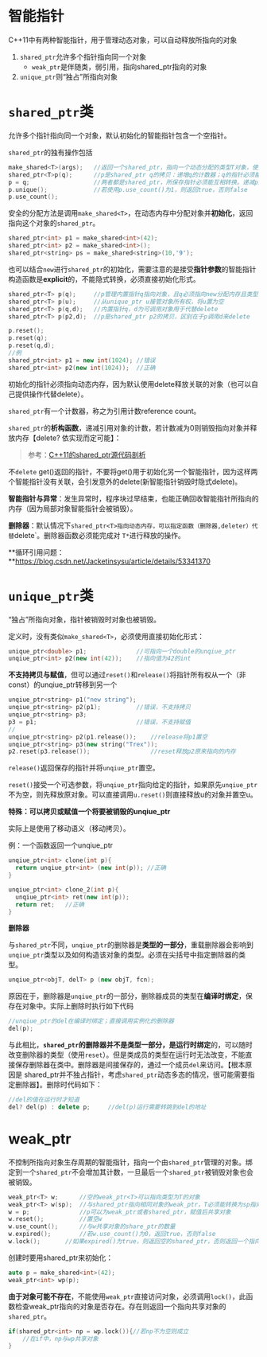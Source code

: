 # 智能指针

C++11中有两种智能指针，用于管理动态对象，可以自动释放所指向的对象

1.  `shared_ptr`允许多个指针指向同一个对象
    -   `weak_ptr`是伴随类，弱引用，指向shared_ptr指向的对象
2.  `unique_ptr`则“独占”所指向对象

# `shared_ptr`类

允许多个指针指向同一个对象，默认初始化的智能指针包含一个空指针。

`shared_ptr`的独有操作包括

```c++
make_shared<T>(args); 	//返回一个shared_ptr，指向一个动态分配的类型T对象，使用args初始化
shared_ptr<T>p(q); 		//p是shared_ptr q的拷贝：递增q的计数器；q的指针必须能转换为T*
p = q;					//两者都是shared_ptr，所保存指针必须能互相转换。递减p原来指向对象的引用计数，递增q的引用对象。（若p原指向对象计数变为0，则自动销毁）
p.unique();				//若使用p.use_count()为1，则返回true，否则false
p.use_count();
```

安全的分配方法是调用`make_shared<T>`，在动态内存中分配对象并**初始化**，返回指向这个对象的`shared_ptr`。

```c++
shared_ptr<int> p1 = make_shared<int>(42);
shared_ptr<int> p2 = make_shared<int>();
shared_ptr<string> ps = make_shared<string>(10,'9');
```

也可以结合`new`进行`shared_ptr`的初始化，需要注意的是接受**指针参数**的智能指针构造函数是**explicit**的，不能隐式转换，必须直接初始化形式。

```c++
shared_ptr<T> p(q);		//p管理内置指针q指向对象，且q必须指向new分配内存且类型能转换为T*
shared_ptr<T> p(u);		//从unique_ptr u接管对象所有权，将u置为空
shared_ptr<T> p(q,d);	//内置指针q，d为可调用对象用于代替delete
shared_ptr<T> p(p2,d);	//p是shared_ptr p2的拷贝，区别在于p调用d来delete

p.reset();
p.reset(q);
p.reset(q,d);
//例
shared_ptr<int> p1 = new int(1024);	//错误
shared_ptr<int> p2(new int(1024));	//正确
```

初始化的指针必须指向动态内存，因为默认使用delete释放关联的对象（也可以自己提供操作代替delete）。

`shared_ptr`有一个计数器，称之为引用计数reference count。

`shared_ptr`的**析构函数**，递减引用对象的计数，若计数减为0则销毁指向对象并释放内存【delete? 依实现而定可能】：

>   参考：[C++11的shared_ptr源代码剖析](https://blog.csdn.net/PROGRAM_anywhere/article/details/78204676)

不`delete` get()返回的指针，不要将get()用于初始化另一个智能指针，因为这样两个智能指针没有关联，会引发意外的delete(新智能指针销毁时隐式delete)。

**智能指针与异常**：发生异常时，程序块过早结束，也能正确回收智能指针所指向的内存（因为局部对象智能指针会被销毁）。

**删除器**：默认情况下`shared_ptr<T>指向动态内存，可以指定函数（删除器,deleter）代替`delete`。删除器函数必须能完成对  ``T*``进行释放的操作。



**循环引用问题：**https://blog.csdn.net/Jacketinsysu/article/details/53341370



# `unique_ptr`类

“独占”所指向对象，指针被销毁时对象也被销毁。

定义时，没有类似`make_shared<T>`，必须使用直接初始化形式：

```c++
unique_ptr<double> p1;				//可指向一个double的unqiue_ptr
unqiue_ptr<int> p2(new int(42));	//指向值为42的int
```

**不支持拷贝与赋值**，但可以通过`reset()`和`release()`将指针所有权从一个（非const）的unqiue_ptr转移到另一个

```c++
unqiue_ptr<string> p1("new string");
unqiue_ptr<string> p2(p1);			//错误，不支持拷贝
unqiue_ptr<string> p3;
p3 = p1;							//错误，不支持赋值
//
unqiue_ptr<string> p2(p1.release());	//release将p1置空
unqiue_ptr<string> p3(new string("Trex"));
p2.reset(p3.release());					//reset释放p2原来指向的内存
```

`release()`返回保存的指针并将`unqiue_ptr`置空。

`reset()`接受一个可选参数，将`unqiue_ptr`指向给定的指针，如果原先`unqiue_ptr`不为空，则先释放原对象。可以直接调用`u.reset()`则直接释放u的对象并置空u。

**特殊：可以拷贝或赋值一个将要被销毁的unqiue_ptr**

实际上是使用了移动语义（移动拷贝）。

例：一个函数返回一个unqiue_ptr

```c++
unqiue_ptr<int> clone(int p){
  return unqiue_ptr<int> (new int(p)); //正确
}

unqiue_ptr<int> clone_2(int p){
  unqiue_ptr<int> ret(new int(p));
  return ret;	//正确
}
```

**删除器**

与`shared_ptr`不同，`unqiue_ptr`的删除器是**类型的一部分**，重载删除器会影响到`unqiue_ptr`类型以及如何构造该对象的类型。必须在尖括号中指定删除器的类型。

```c++
unqiue_ptr<objT, delT> p (new objT, fcn);
```

原因在于，删除器是`unqiue_ptr`的一部分，删除器成员的类型在**编译时绑定**，保存在对象中。实际上删除时执行如下代码

```c++
//unqiue_ptr的del在编译时绑定；直接调用实例化的删除器
del(p);
```

与此相比，**`shared_ptr`**的删除器并不是类型一部分，是**运行时绑定**的，可以随时改变删除器的类型（使用`reset`）。但是类成员的类型在运行时无法改变，不能直接保存删除器在类中。删除器是间接保存的，通过一个成员`del`来访问。【根本原因是 shared_ptr并不独占指针，考虑`shared_ptr`动态多态的情况，很可能需要指定删除器】。删除时代码如下：

```c++
//del的值在运行时才知道
del? del(p) : delete p; 	//del(p)运行需要转跳到del的地址
```

# weak_ptr

不控制所指向对象生存周期的智能指针，指向一个由`shared_ptr`管理的对象。绑定到一个`shared_ptr`不会增加其计数，一旦最后一个`shared_ptr`被销毁对象也会被销毁。

```c++
weak_ptr<T> w;		//空的weak_ptr<T>可以指向类型为T的对象			
weak_ptr<T> w(sp);	//与shared_ptr指向相同对象的weak_ptr，T必须能转换为sp指向的对象
w = p;				//p可以为weak_ptr或者shared_ptr，赋值后共享对象
w.reset();			//置空w
w.use_count();		//与w共享对象的share_ptr的数量
w.expired();		//若w.use_count()为0，返回true，否则false
w.lock();		//如果expired()为true，则返回空的shared_ptr，否则返回一个指向w对象的shared_ptr
```

创建时要用shared_ptr来初始化：

```c++
auto p = make_shared<int>(42);
weak_ptr<int> wp(p);
```

**由于对象可能不存在**，不能使用`weak_ptr`直接访问对象，必须调用`lock()`，此函数检查weak_ptr指向的对象是否存在。存在则返回一个指向共享对象的`shared_ptr`。

```c++
if(shared_ptr<int> np = wp.lock()){//若np不为空则成立
	//在if中，np与wp共享对象
}
```



